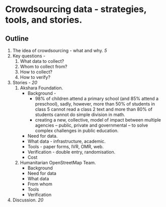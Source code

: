 Crowdsourcing data - strategies, tools, and stories.
========

## Outline

1. The idea of crowdsourcing - what and why. *5*
2. Key questions - 
	1. What data to collect?
	2. Whom to collect from?
	3. How to collect?
	4. How to verify?
3. Stories - *20*
	1. Akshara Foundation.
		* Background -
			* 98% of children attend a primary school (and 85% attend a preschool), sadly, however, more than 50% of students in class 5 cannot read a class 2 text and more than 80% of students cannot do simple division in math. 
			* creating a new, collective, model of impact between multiple agencies – public, private and governmental – to solve complex challenges in public education.
		* Need for data.
		* What data - infrastructure, academic. 
		* Tools - paper forms, IVR, OMR, web.
		* Verification - double entry, randomisation.
		* Cost
	2. Humanitarian OpenStreetMap Team.
		* Background 
		* Need for data
		* What data
		* From whom
		* Tools
		* Verification
4. Discussion. *20*